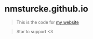 # nmsturcke.github.io

> This is the code for [my website](https://nmsturcke.github.io)

> Star to support <3
